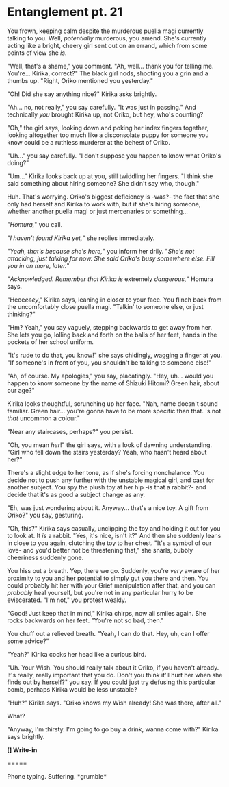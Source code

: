 # Entanglement pt. 21

You frown, keeping calm despite the murderous puella magi currently talking to you. Well, *potentially* murderous, you amend. She's currently acting like a bright, cheery girl sent out on an errand, which from some points of view she *is*.

"Well, that's a shame," you comment. "Ah, well... thank you for telling me. You're... Kirika, correct?" The black girl nods, shooting you a grin and a thumbs up. "Right, Oriko mentioned you yesterday."

"Oh! Did she say anything nice?" Kirika asks brightly.

"Ah... no, not really," you say carefully. "It was just in passing." And technically *you* brought Kirika up, not Oriko, but hey, who's counting?

"Oh," the girl says, looking down and poking her index fingers together, looking altogether too much like a disconsolate puppy for someone you know could be a ruthless murderer at the behest of Oriko.

"Uh..." you say carefully. "I don't suppose you happen to know what Oriko's doing?"

"Um..." Kirika looks back up at you, still twiddling her fingers. "I think she said something about hiring someone? She didn't say who, though."

Huh. That's worrying. Oriko's biggest deficiency is -was?- the fact that she only had herself and Kirika to work with, but if she's hiring someone, whether another puella magi or just mercenaries or something...

"*Homura,*" you call.

"*I haven't found Kirika yet,*" she replies immediately.

"*Yeah, that's because she's here,*" you inform her drily. "*She's not attacking, just talking for now. She said Oriko's busy somewhere else. Fill you in on more, later.*"

"*Acknowledged. Remember that Kirika is* extremely *dangerous,*" Homura says.

"Heee*eeey*," Kirika says, leaning in closer to your face. You flinch back from the uncomfortably close puella magi. "Talkin' to someone else, or just thinking?"

"Hm? Yeah," you say vaguely, stepping backwards to get away from her. She lets you go, lolling back and forth on the balls of her feet, hands in the pockets of her school uniform.

"It's rude to do that, you know!" she says chidingly, wagging a finger at you. "If someone's in front of you, you shouldn't be talking to someone else!"

"Ah, of course. My apologies," you say, placatingly. "Hey, uh... would you happen to know someone by the name of Shizuki Hitomi? Green hair, about our age?"

Kirika looks thoughtful, scrunching up her face. "Nah, name doesn't sound familiar. Green hair... you're gonna have to be more specific than that. 's not *that* uncommon a colour."

"Near any staircases, perhaps?" you persist.

"Oh, you mean *her*!" the girl says, with a look of dawning understanding. "Girl who fell down the stairs yesterday? Yeah, who hasn't heard about her?"

There's a slight edge to her tone, as if she's forcing nonchalance. You decide not to push any further with the unstable magical girl, and cast for another subject. You spy the plush toy at her hip -is that a rabbit?- and decide that it's as good a subject change as any.

"Eh, was just wondering about it. Anyway... that's a nice toy. A gift from Oriko?" you say, gesturing.

"Oh, this?" Kirika says casually, unclipping the toy and holding it out for you to look at. It *is* a rabbit. "Yes, it's nice, isn't it?" And then she suddenly leans in close to you again, clutching the toy to her chest. "It's a symbol of our love- and you'd better not be threatening that," she snarls, bubbly cheeriness suddenly gone.

You hiss out a breath. Yep, there we go. Suddenly, you're *very* aware of her proximity to you and her potential to simply gut you there and then. You could probably hit her with your Grief manipulation after that, and you can *probably* heal yourself, but you're not in any particular hurry to be eviscerated. "I'm not," you protest weakly.

"Good! Just keep that in mind," Kirika chirps, now all smiles again. She rocks backwards on her feet. "You're not so bad, then."

You chuff out a relieved breath. "Yeah, I can do that. Hey, uh, can I offer some advice?"

"Yeah?" Kirika cocks her head like a curious bird.

"Uh. Your Wish. You should really talk about it Oriko, if you haven't already. It's really, really important that you do. Don't you think it'll hurt her when she finds out by herself?" you say. If you could just try defusing this particular bomb, perhaps Kirika would be less unstable?

"Huh?" Kirika says. "Oriko knows my Wish already! She was there, after all."

What?

"Anyway, I'm thirsty. I'm going to go buy a drink, wanna come with?" Kirika says brightly.

**\[] Write-in**

\=====​

Phone typing. Suffering. \*grumble\*
